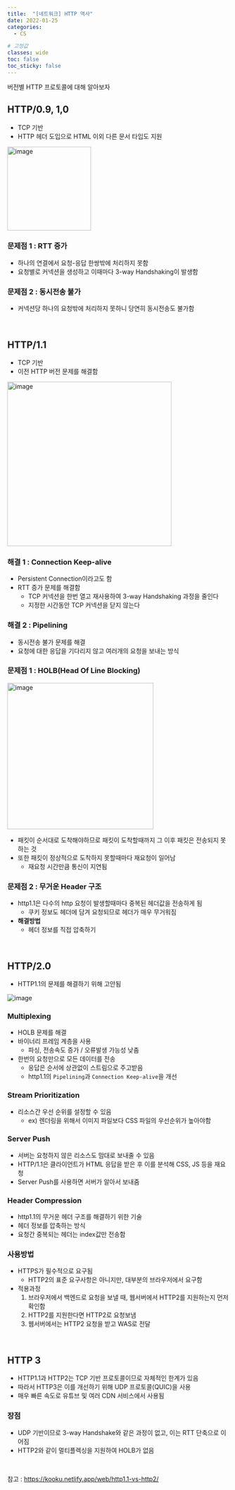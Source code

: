 ```yaml
---
title:  "[네트워크] HTTP 역사"
date: 2022-01-25
categories:
  - CS

# 고정값
classes: wide
toc: false
toc_sticky: false
---
```


버전별 HTTP 프로토콜에 대해 알아보자

## HTTP/0.9, 1,0

- TCP 기반
- HTTP 헤더 도입으로 HTML 이외 다른 문서 타입도 지원

<img width="190" alt="image" src="https://user-images.githubusercontent.com/71180414/162596619-4e305a8a-ed56-45e5-8435-6e9e4874d978.png">

### 문제점 1 : RTT 증가

- 하나의 연결에서 요청-응답 한쌍밖에 처리하지 못함
- 요청별로 커넥션을 생성하고 이때마다 3-way Handshaking이 발생함

### 문제점 2 : 동시전송 불가

- 커넥션당 하나의 요청밖에 처리하지 못하니 당연히 동시전송도 불가함

<br>

## HTTP/1.1

- TCP 기반
- 이전 HTTP 버전 문제를 해결함

<img width="373" alt="image" src="https://user-images.githubusercontent.com/71180414/162596628-7dadeedf-ac30-4eeb-97a3-a7b4de574f2b.png">

### 해결 1 : Connection Keep-alive

- Persistent Connection이라고도 함
- RTT 증가 문제를 해결함
    - TCP 커넥션을 한번 열고 재사용하여 3-way Handshaking 과정을 줄인다
    - 지정한 시간동안 TCP 커넥션을 닫지 않는다

### 해결 2 : Pipelining

- 동시전송 불가 문제를 해결
- 요청에 대한 응답을 기다리지 않고 여러개의 요청을 보내는 방식

### 문제점 1 : HOLB(Head Of Line Blocking) 

<img width="332" alt="image" src="https://user-images.githubusercontent.com/71180414/162596543-5ed84a44-f0cf-4bb2-a63b-b1fc76e60ea1.png">

- 패킷이 순서대로 도착해야하므로 패킷이 도착할때까지 그 이후 패킷은 전송되지 못하는 것
- 또한 패킷이 정상적으로 도착하지 못할때마다 재요청이 일어남
    - 재요청 시간만큼 통신이 지연됨

### 문제점 2 : 무거운 Header 구조

- http1.1은 다수의 http 요청이 발생할때마다 중복된 헤더값을 전송하게 됨
    - 쿠키 정보도 헤더에 담겨 요청되므로 헤더가 매우 무거워짐
- **해결방법**
    - 헤더 정보를 직접 압축하기

<br>

## HTTP/2.0

- HTTP1.1의 문제를 해결하기 위해 고안됨

![image](https://user-images.githubusercontent.com/71180414/150906600-79dcc269-869d-4849-b078-6c1dafa29b21.png)

### Multiplexing

- HOLB 문제를 해결
- 바이너리 프레임 계층을 사용
    - 파싱, 전송속도 증가 / 오류발생 가능성 낮춤
- 한번의 요청만으로 모든 데이터를 전송
    - 응답은 순서에 상관없이 스트림으로 주고받음
    - http1.1의 `Pipelining`과 `Connection Keep-alive`을 개선

### Stream Prioritization

- 리소스간 우선 순위를 설정할 수 있음
    - ex) 렌더링을 위해서 이미지 파일보다 CSS 파일의 우선순위가 높아야함

### Server Push

- 서버는 요청하지 않은 리소스도 맘대로 보내줄 수 있음
- HTTP/1.1은 클라이언트가 HTML 응답을 받은 후 이를 분석해 CSS, JS 등을 재요청
- Server Push를 사용하면 서버가 알아서 보내줌

### Header Compression

- http1.1의 무거운 헤더 구조를 해결하기 위한 기술
- 헤더 정보를 압축하는 방식
- 요청간 중복되는 헤더는 index값만 전송함

### 사용방법

- HTTPS가 필수적으로 요구됨
    - HTTP2의 표준 요구사항은 아니지만, 대부분의 브라우저에서 요구함
- 적용과정
    1. 브라우저에서 백엔드로 요청을 보낼 때, 웹서버에서 HTTP2를 지원하는지 먼저 확인함
    2. HTTP2를 지원한다면 HTTP2로 요청보냄
    3. 웹서버에서는 HTTP2 요청을 받고 WAS로 전달

<br>

## HTTP 3

- HTTP1.1과 HTTP2는 TCP 기반 프로토콜이므로 자체적인 한계가 있음
- 따라서 HTTP3은 이를 개선하기 위해 UDP 프로토콜(QUIC)을 사용
- 매우 빠른 속도로 유튜브 및 여러 CDN 서비스에서 사용됨

### 장점

- UDP 기반이므로 3-way Handshake와 같은 과정이 없고, 이는 RTT 단축으로 이어짐
- HTTP2와 같이 멀티플렉싱을 지원하여 HOLB가 없음

<br>

참고 : https://kooku.netlify.app/web/http1.1-vs-http2/